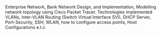 Enterprise Network, Bank Network Design, and Implementation, Modelling network topology using Cisco Packet Tracer.
Technologies implemented VLANs, Inter-VLAN Routing (Switch Virtual Interface SVI), DHCP Server, Port-Security, SSH, WLAN, how to configure access points, Host Configurations e.t.c
